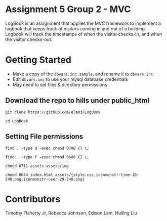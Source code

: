 # Assignment 5 Group 2 - MVC
LogBook is an assignment that applies the MVC framework to implement a logbook that keeps track of visitors coming in and out of a building. Logbook will track the timestamps of when the visitor checks-in, and when the visitor checks-out.

# Getting Started
* Make a copy of the `dbvars.inc.sample`, and rename it to `dbvars.inc`
* Edit `dbvars.inc` to use your mysql database credentials
* May need to set files & directory permissions

## Download the repo to hills under public_html
`git clone https://github.com/elam3/LogBook`

`cd LogBook`

## Setting File permissions
`find . -type d -exec chmod 0700 {} \;`

`find . -type f -exec chmod 0600 {} \;`

`chmod 0711 assets assets/img`

`chmod 0644 index.html assets/{style.css,iconmonstr-time-10-240.png,iconmonstr-user-29-240.png}`

# Contributors
Timothy Flaherty Jr, Rebecca Johnson, Edison Lam, Huiling Liu
